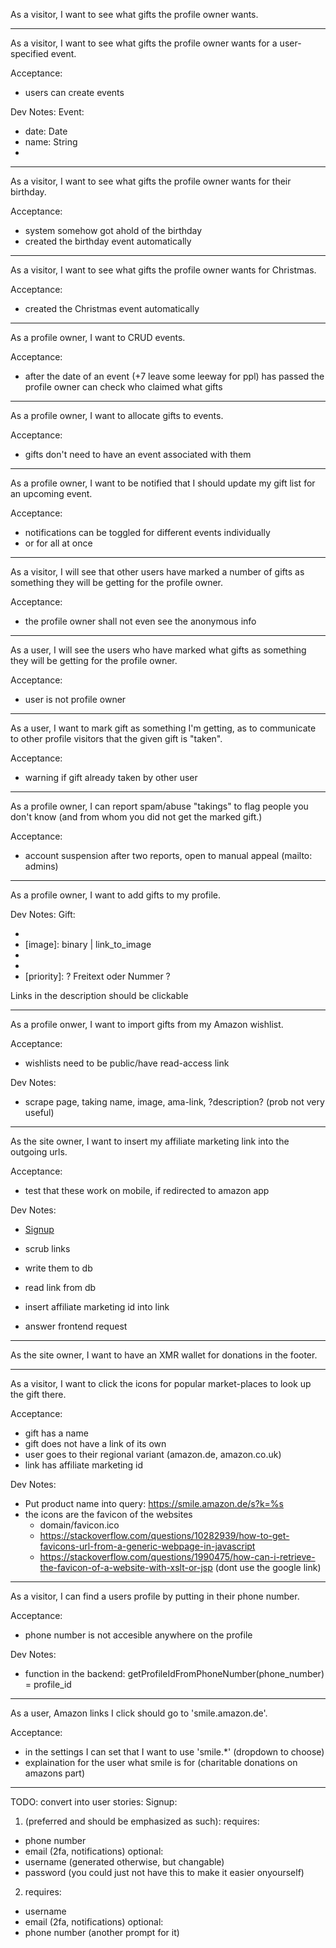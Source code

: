 As a visitor, I want to see what gifts the profile owner wants.

---

As a visitor, I want to see what gifts the profile owner wants for a user-specified event.

Acceptance:
- users can create events

Dev Notes:
Event:
  - date: Date
  - name: String
  - [description]: String

---

As a visitor, I want to see what gifts the profile owner wants for their birthday.

Acceptance:
- system somehow got ahold of the birthday
- created the birthday event automatically

---

As a visitor, I want to see what gifts the profile owner wants for Christmas.

Acceptance:
- created the Christmas event automatically

---

As a profile owner, I want to CRUD events.

Acceptance:
- after the date of an event (+7 leave some leeway for ppl) has passed the
profile owner can check who claimed what gifts

---

As a profile owner, I want to allocate gifts to events.

Acceptance:
- gifts don't need to have an event associated with them

---

As a profile owner, I want to be notified that I should update my gift list for
an upcoming event.

Acceptance:
- notifications can be toggled for different events individually
- or for all at once

---

As a visitor, I will see that other users have marked a number of gifts as
something they will be getting for the profile owner.

Acceptance:
- the profile owner shall not even see the anonymous info

---

As a user, I will see the users who have marked what gifts as something they
will be getting for the profile owner.

Acceptance:
- user is not profile owner

---

As a user, I want to mark gift as something I'm getting, as to communicate to
other profile visitors that the given gift is "taken".

Acceptance:
- warning if gift already taken by other user

---

As a profile owner, I can report spam/abuse "takings" to flag people you don't
know (and from whom you did not get the marked gift.)

Acceptance:
- account suspension after two reports, open to manual appeal (mailto: admins)

---

As a profile owner, I want to add gifts to my profile.

Dev Notes:
Gift:
  - [name]: String
  - [image]: binary | link_to_image
  - [link]: String (http link - validate)
  - [description]: String
  - [priority]: ? Freitext oder Nummer ?

Links in the description should be clickable

---

As a profile onwer, I want to import gifts from my Amazon wishlist.

Acceptance:
- wishlists need to be public/have read-access link

Dev Notes:
- scrape page, taking name, image, ama-link, ?description? (prob not very useful)

---

As the site owner, I want to insert my affiliate marketing link into the
outgoing urls.

Acceptance:
- test that these work on mobile, if redirected to amazon app

Dev Notes:
- [Signup](https://affiliate-program.amazon.com/)

- scrub links
- write them to db

- read link from db
- insert affiliate marketing id into link
- answer frontend request

---

As the site owner, I want to have an XMR wallet for donations in the footer.

---

As a visitor, I want to click the icons for popular market-places to look up the
gift there.

Acceptance:
- gift has a name
- gift does not have a link of its own
- user goes to their regional variant (amazon.de, amazon.co.uk)
- link has affiliate marketing id

Dev Notes:
- Put product name into query: https://smile.amazon.de/s?k=%s
- the icons are the favicon of the websites
  - domain/favicon.ico
  - https://stackoverflow.com/questions/10282939/how-to-get-favicons-url-from-a-generic-webpage-in-javascript
  - https://stackoverflow.com/questions/1990475/how-can-i-retrieve-the-favicon-of-a-website-with-xslt-or-jsp (dont use the google link)

---

As a visitor, I can find a users profile by putting in their phone number.

Acceptance:
- phone number is not accesible anywhere on the profile

Dev Notes:
- function in the backend: getProfileIdFromPhoneNumber(phone_number) = profile_id

---

As a user, Amazon links I click should go to 'smile.amazon.de'.

Acceptance:
- in the settings I can set that I want to use 'smile.*' (dropdown to choose)
- explaination for the user what smile is for (charitable donations on amazons part)

---

TODO: convert into user stories:
Signup:
1. (preferred and should be emphasized as such): requires:
- phone number
- email (2fa, notifications)
optional:
- username (generated otherwise, but changable)
- password (you could just not have this to make it easier onyourself)
2. requires:
- username
- email (2fa, notifications)
optional:
- phone number (another prompt for it)
